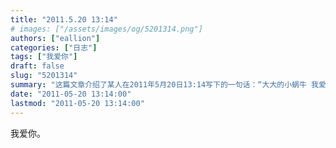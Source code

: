 ```yaml
---
title: "2011.5.20 13:14"
# images: ["/assets/images/og/5201314.png"]
authors: ["eallion"]
categories: ["日志"]
tags: ["我爱你"]
draft: false
slug: "5201314"
summary: "这篇文章介绍了某人在2011年5月20日13:14写下的一句话：“大大的小蜗牛 我爱你。”"
date: "2011-05-20 13:14:00"
lastmod: "2011-05-20 13:14:00"
---
```


我爱你。
